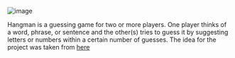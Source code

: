 
![image](https://github.com/Solo83/hangman_Game/assets/72335401/2a7aa6fe-31c1-4cba-a300-bf2a6be7ad08)

Hangman is a guessing game for two or more players. One player thinks of a word, phrase, or sentence and the other(s) tries to guess it by suggesting letters or numbers within a certain number of guesses.
The idea for the project was taken from [here](https://github.com/zhukovsd/java-backend-learning-course/blob/main/Projects/Hangman/index.md)
